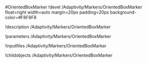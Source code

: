 <!-- MOOSE Object Documentation Stub: Remove this when content is added. -->
#OrientedBoxMarker
!devel /Adaptivity/Markers/OrientedBoxMarker float=right width=auto margin=20px padding=20px background-color=#F8F8F8

!description /Adaptivity/Markers/OrientedBoxMarker

!parameters /Adaptivity/Markers/OrientedBoxMarker

!inputfiles /Adaptivity/Markers/OrientedBoxMarker

!childobjects /Adaptivity/Markers/OrientedBoxMarker
